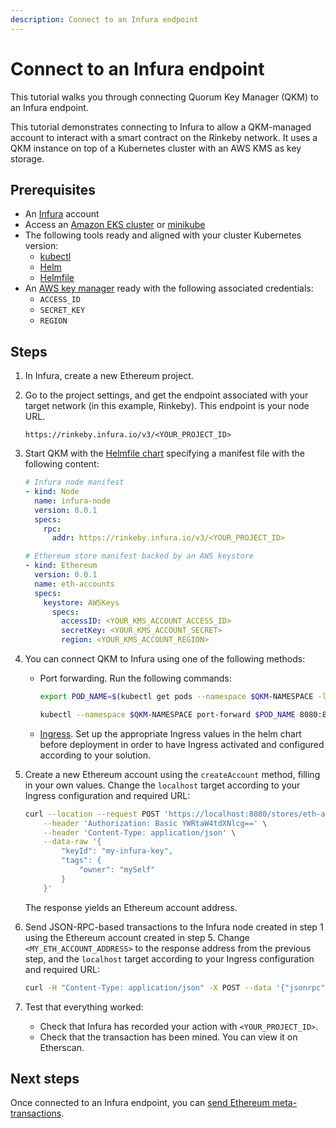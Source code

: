 ```yaml
---
description: Connect to an Infura endpoint
---
```


# Connect to an Infura endpoint

This tutorial walks you through connecting Quorum Key Manager (QKM) to an Infura endpoint.

This tutorial demonstrates connecting to Infura to allow a QKM-managed account to interact with a smart contract on the Rinkeby network.
It uses a QKM instance on top of a Kubernetes cluster with an AWS KMS as key storage.

## Prerequisites

- An [Infura](https://infura.io/) account
- Access an [Amazon EKS cluster](https://docs.aws.amazon.com/eks/latest/userguide/clusters.html) or [minikube](https://minikube.sigs.k8s.io/docs/start/)
- The following tools ready and aligned with your cluster Kubernetes version:
    - [kubectl](https://kubernetes.io/docs/tasks/tools/#kubectl)
    - [Helm](https://helm.sh/)
    - [Helmfile](https://github.com/roboll/helmfile)
- An [AWS key manager](https://aws.amazon.com/kms/) ready with the following associated credentials:
    - `ACCESS_ID`
    - `SECRET_KEY`
    - `REGION`

## Steps

1. In Infura, create a new Ethereum project.

1. Go to the project settings, and get the endpoint associated with your target network (in this example, Rinkeby).
   This endpoint is your node URL.

    ```text
    https://rinkeby.infura.io/v3/<YOUR_PROJECT_ID>
    ```

1. Start QKM with the [Helmfile chart](https://github.com/ConsenSys/quorum-key-manager-kubernetes) specifying a manifest
   file with the following content:

    ```yml
    # Infura node manifest
    - kind: Node
      name: infura-node
      version: 0.0.1
      specs:
        rpc:
          addr: https://rinkeby.infura.io/v3/<YOUR_PROJECT_ID>

    # Ethereum store manifest backed by an AWS keystore
    - kind: Ethereum
      version: 0.0.1
      name: eth-accounts
      specs:
        keystore: AWSKeys
          specs:
            accessID: <YOUR_KMS_ACCOUNT_ACCESS_ID>
            secretKey: <YOUR_KMS_ACCOUNT_SECRET>
            region: <YOUR_KMS_ACCOUNT_REGION>
    ```

1. You can connect QKM to Infura using one of the following methods:

    - Port forwarding.
      Run the following commands:

        ```bash
        export POD_NAME=$(kubectl get pods --namespace $QKM-NAMESPACE -l "app.kubernetes.io/name=quorumkeymanager,app.kubernetes.io/instance=quorum-key-manager" -o jsonpath="{.items[0].metadata.name}")

        kubectl --namespace $QKM-NAMESPACE port-forward $POD_NAME 8080:8080
        ```

    - [Ingress](https://kubernetes.io/docs/concepts/services-networking/ingress/).
      Set up the appropriate Ingress values in the helm chart before deployment in order to have Ingress activated and
      configured according to your solution.

1. Create a new Ethereum account using the `createAccount` method, filling in your own values.
   Change the `localhost` target according to your Ingress configuration and required URL:

    ```bash
    curl --location --request POST 'https://localhost:8080/stores/eth-accounts/ethereum' \
        --header 'Authorization: Basic YWRtaW4tdXNlcg==' \
        --header 'Content-Type: application/json' \
        --data-raw '{
            "keyId": "my-infura-key",
            "tags": {
                "owner": "mySelf"
            }
        }'
    ```

    The response yields an Ethereum account address.

1. Send JSON-RPC-based transactions to the Infura node created in step 1 using the Ethereum account created in step 5.
   Change `<MY_ETH_ACCOUNT_ADDRESS>` to the response address from the previous step, and the `localhost` target according
   to your Ingress configuration and required URL:

    ```bash
    curl -H "Content-Type: application/json" -X POST --data '{"jsonrpc":"2.0","method":"eth_sendTransaction","params":[{"from": <MY_ETH_ACCOUNT_ADDRESS>,"to": "0x015C7C7A7D65bbdb117C573007219107BD7486f9","value": "0x1000000"}], "id":1}' http://localhost:8080/nodes/rinkeby-infura
    ```

1. Test that everything worked:

    - Check that Infura has recorded your action with `<YOUR_PROJECT_ID>`.
    - Check that the transaction has been mined.
      You can view it on Etherscan.

## Next steps

Once connected to an Infura endpoint, you can [send Ethereum meta-transactions](SendMetaTxn.md).
